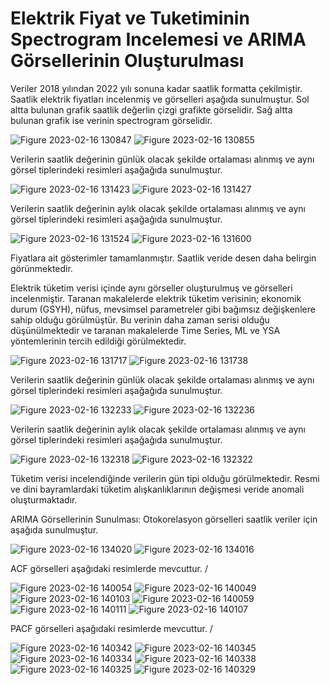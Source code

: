 # Elektrik Fiyat ve Tuketiminin Spectrogram Incelemesi ve ARIMA Görsellerinin Oluşturulması

Veriler 2018 yılından 2022 yılı sonuna kadar saatlik formatta çekilmiştir. Saatlik elektrik fiyatları incelenmiş ve görselleri aşağıda sunulmuştur. Sol altta bulunan grafik saatlik değerlin çizgi grafikte görselidir. Sağ altta bulunan grafik ise verinin spectrogram görselidir.

 ![Figure 2023-02-16 130847](https://user-images.githubusercontent.com/58287201/219335674-87e0efd5-6d44-4b96-a4fb-e5d6f0b059de.png)
 ![Figure 2023-02-16 130855](https://user-images.githubusercontent.com/58287201/219335676-c05530f0-8167-4a2b-8a77-03a440a2def1.png)

Verilerin saatlik değerinin günlük olacak şekilde ortalaması alınmış ve aynı görsel tiplerindeki resimleri aşağağıda sunulmuştur. 

 ![Figure 2023-02-16 131423](https://user-images.githubusercontent.com/58287201/219336374-990b0ddc-d1da-4d68-b46f-0d27e5b0c495.png)
 ![Figure 2023-02-16 131427](https://user-images.githubusercontent.com/58287201/219336379-40db15df-4aa3-4533-b6f4-6b76e971f7a0.png)
 
Verilerin saatlik değerinin aylık olacak şekilde ortalaması alınmış ve aynı görsel tiplerindeki resimleri aşağağıda sunulmuştur. 
 
![Figure 2023-02-16 131524](https://user-images.githubusercontent.com/58287201/219336798-29d7500a-53e3-4382-adc3-e9bcd5de65a7.png)
![Figure 2023-02-16 131600](https://user-images.githubusercontent.com/58287201/219336803-9ab72d93-233e-4ec5-b677-a5d55e0c791a.png)

Fiyatlara ait gösterimler tamamlanmıştır. Saatlik veride desen daha belirgin görünmektedir.

Elektrik tüketim verisi içinde aynı görseller oluşturulmuş ve görselleri incelenmiştir. Taranan makalelerde elektrik tüketim verisinin; ekonomik durum (GSYH), nüfus, mevsimsel parametreler gibi bağımsız değişkenlere sahip olduğu görülmüştür. 
Bu verinin daha zaman serisi olduğu düşünülmektedir ve taranan makalelerde Time Series, ML ve YSA yöntemlerinin tercih edildiği görülmektedir. 

![Figure 2023-02-16 131717](https://user-images.githubusercontent.com/58287201/219337680-2029f1bc-ee7e-421e-ab6c-d719dc42b76d.png)
![Figure 2023-02-16 131738](https://user-images.githubusercontent.com/58287201/219337670-2744b92e-4869-4a8e-b4b2-f59ebdc8f67d.png)

Verilerin saatlik değerinin günlük olacak şekilde ortalaması alınmış ve aynı görsel tiplerindeki resimleri aşağağıda sunulmuştur. 

![Figure 2023-02-16 132233](https://user-images.githubusercontent.com/58287201/219338258-e7be9be2-120f-409d-9580-f345376852e9.png)
![Figure 2023-02-16 132236](https://user-images.githubusercontent.com/58287201/219338266-d81306f5-5e65-4d8a-b5cb-3d29f3d9151d.png)

Verilerin saatlik değerinin aylık olacak şekilde ortalaması alınmış ve aynı görsel tiplerindeki resimleri aşağağıda sunulmuştur. 

![Figure 2023-02-16 132318](https://user-images.githubusercontent.com/58287201/219338437-3b6b8c6b-333e-43a3-9de3-7c9b5b71f8be.png)
![Figure 2023-02-16 132322](https://user-images.githubusercontent.com/58287201/219338431-0c5a07cf-5ad6-44fc-9f98-a539ed7ea8b9.png)

Tüketim verisi incelendiğinde verilerin gün tipi olduğu görülmektedir. Resmi ve dini bayramlardaki tüketim alışkanlıklarının değişmesi veride anomali oluşturmaktadır. 

ARIMA Görsellerinin Sunulması: 
Otokorelasyon görselleri saatlik veriler için aşağıda sunulmuştur. 

![Figure 2023-02-16 134020](https://user-images.githubusercontent.com/58287201/219346793-7525197b-14ce-4e9a-bf30-d064f3292144.png)
![Figure 2023-02-16 134016](https://user-images.githubusercontent.com/58287201/219346797-0a5fe29a-cdff-4101-8ca5-886a4fbd2ecc.png)

ACF görselleri aşağıdaki resimlerde mevcuttur. /

![Figure 2023-02-16 140054](https://user-images.githubusercontent.com/58287201/219347452-7a733526-0632-4f09-948c-72566235b5eb.png)
![Figure 2023-02-16 140049](https://user-images.githubusercontent.com/58287201/219347453-71bc840d-826a-4ddf-b4b7-cbdfa07430d6.png)
![Figure 2023-02-16 140103](https://user-images.githubusercontent.com/58287201/219347445-38b69a0d-39af-4e23-80c2-d35e6678a9c2.png)
![Figure 2023-02-16 140059](https://user-images.githubusercontent.com/58287201/219347449-e5389266-9995-4db7-8b5b-9d6e33dc8807.png)
![Figure 2023-02-16 140111](https://user-images.githubusercontent.com/58287201/219347440-3a360270-c559-43f3-8ef0-71ae8ef255a7.png)
![Figure 2023-02-16 140107](https://user-images.githubusercontent.com/58287201/219347442-f73dc798-aadf-4e08-accd-e54c70dbb1b2.png)

PACF görselleri aşağıdaki resimlerde mevcuttur. /

![Figure 2023-02-16 140342](https://user-images.githubusercontent.com/58287201/219347984-7b15b110-a55d-4807-93c8-97cec08a1b3f.png)
![Figure 2023-02-16 140345](https://user-images.githubusercontent.com/58287201/219347980-fd5bed5e-367a-4d77-8663-18b338fe5588.png)
![Figure 2023-02-16 140334](https://user-images.githubusercontent.com/58287201/219347987-e0a2311e-b174-49eb-8f2e-e31f4caa17ae.png)
![Figure 2023-02-16 140338](https://user-images.githubusercontent.com/58287201/219347986-7c313e4c-4bdc-4c73-8583-0b686ef1bc5a.png)
![Figure 2023-02-16 140325](https://user-images.githubusercontent.com/58287201/219347996-be0fbe28-90c3-4f6a-b8cb-5a530a013336.png)
![Figure 2023-02-16 140329](https://user-images.githubusercontent.com/58287201/219347991-79315031-23ca-4c25-bd5f-986999873370.png)


